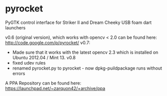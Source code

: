 pyrocket
========

PyGTK control interface for Striker II and Dream Cheeky USB foam dart launchers

v0.6 (original version), which works with opencv < 2.0 can be found here:
http://code.google.com/p/pyrocket/
v0.7:
- Made sure that it works with the latest opencv 2.3 which is installed on Ubuntu 2012.04 / Mint 13.
v0.8
 - fixed udev rules 
 - renamed pyrocket.py to pyrocket - now dpkg-puildpackage runs without errors

A PPA Repository can be found here:
https://launchpad.net/~zarquon42/+archive/ppa